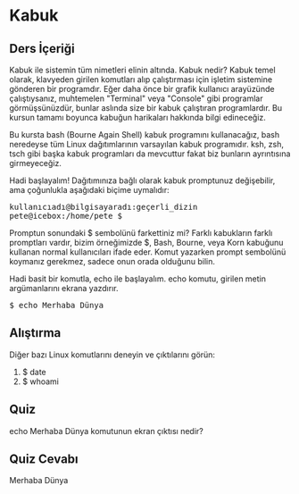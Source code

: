 # Kabuk

## Ders İçeriği

Kabuk ile sistemin tüm nimetleri elinin altında. Kabuk nedir? Kabuk temel olarak, klavyeden girilen komutları alıp çalıştırması için işletim sistemine gönderen bir programdır. Eğer daha önce bir grafik kullanıcı arayüzünde çalıştıysanız, muhtemelen "Terminal" veya "Console" gibi programlar görmüşsünüzdür, bunlar aslında size bir kabuk çalıştıran programlardır. Bu kursun tamamı boyunca kabuğun harikaları hakkında bilgi edineceğiz.

Bu kursta bash (Bourne Again Shell) kabuk programını kullanacağız, bash neredeyse tüm Linux dağıtımlarının varsayılan kabuk programıdır. ksh, zsh, tsch gibi başka kabuk programları da mevcuttur fakat biz bunların ayrıntısına girmeyeceğiz.

Hadi başlayalım! Dağıtımınıza bağlı olarak kabuk promptunuz değişebilir, ama çoğunlukla aşağıdaki biçime uymalıdır:
<pre>kullanıcıadı@bilgisayaradı:geçerli_dizin
pete@icebox:/home/pete $</pre>

Promptun sonundaki $ sembolünü farkettiniz mi? Farklı kabukların farklı promptları vardır, bizim örneğimizde $, Bash, Bourne, veya Korn kabuğunu kullanan normal kullanıcıları ifade eder. Komut yazarken prompt sembolünü koymanız gerekmez, sadece onun orada olduğunu bilin.

Hadi basit bir komutla, echo ile başlayalım. echo komutu, girilen metin argümanlarını ekrana yazdırır.

<pre>$ echo Merhaba Dünya</pre>

## Alıştırma

Diğer bazı Linux komutlarını deneyin ve çıktılarını görün:

<ol>
<li>$ date</li>
<li>$ whoami</li>
</ol>

## Quiz

echo Merhaba Dünya komutunun ekran çıktısı nedir? 

## Quiz Cevabı

Merhaba Dünya
